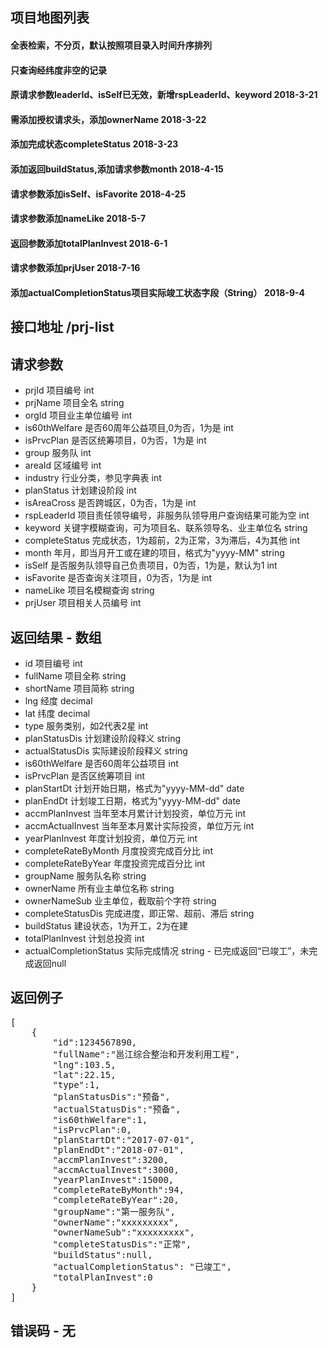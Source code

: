 ## 项目地图列表
#### 全表检索，不分页，默认按照项目录入时间升序排列
#### 只查询经纬度非空的记录
#### 原请求参数leaderId、isSelf已无效，新增rspLeaderId、keyword 2018-3-21
#### 需添加授权请求头，添加ownerName 2018-3-22
#### 添加完成状态completeStatus 2018-3-23
#### 添加返回buildStatus,添加请求参数month 2018-4-15
#### 请求参数添加isSelf、isFavorite 2018-4-25
#### 请求参数添加nameLike 2018-5-7
#### 返回参数添加totalPlanInvest 2018-6-1
#### 请求参数添加prjUser 2018-7-16
#### 添加actualCompletionStatus项目实际竣工状态字段（String） 2018-9-4

## 接口地址 /prj-list

## 请求参数
* prjId 项目编号 int
* prjName 项目全名 string
* orgId 项目业主单位编号 int
* is60thWelfare 是否60周年公益项目,0为否，1为是 int
* isPrvcPlan 是否区统筹项目，0为否，1为是 int
* group 服务队 int
* areaId 区域编号 int
* industry 行业分类，参见字典表 int
* planStatus 计划建设阶段 int
* isAreaCross 是否跨城区，0为否，1为是 int
* rspLeaderId 项目责任领导编号，非服务队领导用户查询结果可能为空 int
* keyword 关键字模糊查询，可为项目名、联系领导名、业主单位名 string
* completeStatus 完成状态，1为超前，2为正常，3为滞后，4为其他 int
* month 年月，即当月开工或在建的项目，格式为"yyyy-MM" string
* isSelf 是否服务队领导自己负责项目，0为否，1为是，默认为1 int
* isFavorite 是否查询关注项目，0为否，1为是 int
* nameLike 项目名模糊查询 string
* prjUser 项目相关人员编号 int

## 返回结果 - 数组
* id 项目编号 int
* fullName 项目全称 string
* shortName 项目简称 string
* lng 经度 decimal
* lat 纬度 decimal
* type 服务类别，如2代表2星 int
* planStatusDis 计划建设阶段释义 string
* actualStatusDis 实际建设阶段释义 string
* is60thWelfare 是否60周年公益项目 int
* isPrvcPlan 是否区统筹项目 int
* planStartDt 计划开始日期，格式为"yyyy-MM-dd" date
* planEndDt 计划竣工日期，格式为"yyyy-MM-dd" date
* accmPlanInvest 当年至本月累计计划投资，单位万元 int
* accmActualInvest 当年至本月累计实际投资，单位万元 int
* yearPlanInvest 年度计划投资，单位万元 int
* completeRateByMonth 月度投资完成百分比 int
* completeRateByYear 年度投资完成百分比 int
* groupName 服务队名称 string
* ownerName 所有业主单位名称 string
* ownerNameSub 业主单位，截取前个字符 string
* completeStatusDis 完成进度，即正常、超前、滞后 string
* buildStatus 建设状态，1为开工，2为在建
* totalPlanInvest 计划总投资 int
* actualCompletionStatus 实际完成情况 string - 已完成返回“已竣工”，未完成返回null

## 返回例子
<pre>
[
	{
		"id":1234567890,
		"fullName":"邕江综合整治和开发利用工程",
		"lng":103.5,
		"lat":22.15,
		"type":1,
		"planStatusDis":"预备",
		"actualStatusDis":"预备",
		"is60thWelfare":1,
		"isPrvcPlan":0,
		"planStartDt":"2017-07-01",
		"planEndDt":"2018-07-01",
		"accmPlanInvest":3200,
		"accmActualInvest":3000,
		"yearPlanInvest":15000,
		"completeRateByMonth":94,
		"completeRateByYear":20,
		"groupName":"第一服务队",
		"ownerName":"xxxxxxxxx",
		"ownerNameSub":"xxxxxxxxx",
		"completeStatusDis":"正常",
		"buildStatus":null,
        "actualCompletionStatus": "已竣工",
		"totalPlanInvest":0
	}
]
</pre>

## 错误码 - 无
